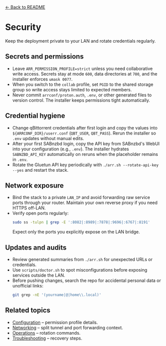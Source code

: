 [← Back to README](../README.md)

# Security

Keep the deployment private to your LAN and rotate credentials regularly.

## Secrets and permissions
- Leave `ARR_PERMISSION_PROFILE=strict` unless you need collaborative write access. Secrets stay at mode `600`, data directories at `700`, and the installer enforces `umask 0077`.
- When you switch to the `collab` profile, set `PGID` to the shared storage group so write access stays limited to expected members.
- Never commit `arrconf/proton.auth`, `.env`, or other generated files to version control. The installer keeps permissions tight automatically.

## Credential hygiene
- Change qBittorrent credentials after first login and copy the values into `${ARRCONF_DIR}/userr.conf` (`QBT_USER`, `QBT_PASS`). Rerun the installer so `.env` updates without manual edits.
- After your first SABnzbd login, copy the API key from SABnzbd's WebUI into your configuration (e.g., `.env`). The installer hydrates `SABNZBD_API_KEY` automatically on reruns when the placeholder remains in `.env`.
- Rotate the Gluetun API key periodically with `./arr.sh --rotate-api-key --yes` and restart the stack.

## Network exposure
- Bind the stack to a private `LAN_IP` and avoid forwarding raw service ports through your router. Maintain your own reverse proxy if you need HTTPS off-LAN.
- Verify open ports regularly:
  ```bash
  sudo ss -tulpn | grep -E ':8082|:8989|:7878|:9696|:6767|:8191'
  ```
  Expect only the ports you explicitly expose on the LAN bridge.

## Updates and audits
- Review generated summaries from `./arr.sh` for unexpected URLs or credentials.
- Use `scripts/doctor.sh` to spot misconfigurations before exposing services outside the LAN.
- Before pushing changes, search the repo for accidental personal data or unofficial links:
  ```bash
  git grep -nE '(yourname|@|home\\.local)'
  ```

## Related topics
- [Configuration](configuration.md) – permission profile details.
- [Networking](networking.md) – split tunnel and port forwarding context.
- [Operations](operations.md) – rotation commands.
- [Troubleshooting](troubleshooting.md) – recovery steps.
